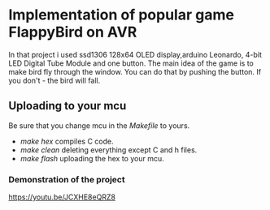 # Implementation of popular game FlappyBird on AVR
 In that project i used ssd1306 128x64 OLED display,arduino Leonardo, 4-bit LED Digital Tube Module and one button.
 The main idea of the game is to make bird fly through the window. You can do that by pushing the button. If you don't - the     bird will fall.
 ## Uploading to your mcu
Be sure that you change mcu in the *Makefile* to yours.
- *make hex* compiles C code.
- *make clean*  deleting everything except C and h files.
- *make flash*  uploading the hex to your mcu.
### Demonstration of the project
https://youtu.be/JCXHE8eQRZ8
